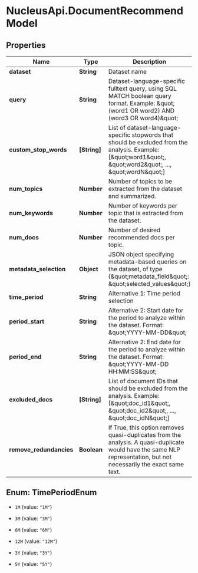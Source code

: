 # NucleusApi.DocumentRecommendModel

## Properties
Name | Type | Description | Notes
------------ | ------------- | ------------- | -------------
**dataset** | **String** | Dataset name | 
**query** | **String** | Dataset-language-specific fulltext query, using SQL MATCH boolean query format. Example: \&quot;(word1 OR word2) AND (word3 OR word4)\&quot; | [optional] 
**custom_stop_words** | **[String]** | List of dataset-language-specific stopwords that should be excluded from the analysis. Example: [\&quot;word1\&quot;, \&quot;word2\&quot;, ..., \&quot;wordN\&quot;] | [optional] 
**num_topics** | **Number** | Number of topics to be extracted from the dataset and summarized. | [optional] 
**num_keywords** | **Number** | Number of keywords per topic that is extracted from the dataset. | [optional] 
**num_docs** | **Number** | Number of desired recommended docs per topic. | [optional] 
**metadata_selection** | **Object** | JSON object specifying metadata-based queries on the dataset, of type {\&quot;metadata_field\&quot;: \&quot;selected_values\&quot;} | [optional] 
**time_period** | **String** | Alternative 1: Time period selection | [optional] 
**period_start** | **String** | Alternative 2: Start date for the period to analyze within the dataset. Format: \&quot;YYYY-MM-DD\&quot;  | [optional] 
**period_end** | **String** | Alternative 2: End date for the period to analyze within the dataset. Format: \&quot;YYYY-MM-DD HH:MM:SS\&quot;  | [optional] 
**excluded_docs** | **[String]** | List of document IDs that should be excluded from the analysis. Example: [\&quot;doc_id1\&quot;, \&quot;doc_id2\&quot;, ..., \&quot;doc_idN\&quot;] | [optional] 
**remove_redundancies** | **Boolean** | If True, this option removes quasi-duplicates from the analysis. A quasi-duplicate would have the same NLP representation, but not necessarily the exact same text. | [optional] [default to true]


<a name="TimePeriodEnum"></a>
## Enum: TimePeriodEnum


* `1M` (value: `"1M"`)

* `3M` (value: `"3M"`)

* `6M` (value: `"6M"`)

* `12M` (value: `"12M"`)

* `3Y` (value: `"3Y"`)

* `5Y` (value: `"5Y"`)




